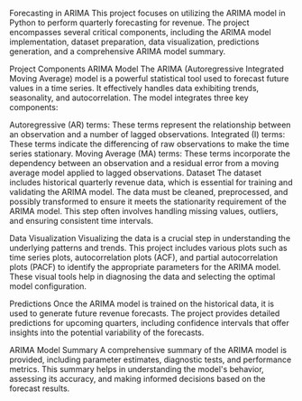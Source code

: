 Forecasting in ARIMA
This project focuses on utilizing the ARIMA model in Python to perform quarterly forecasting for revenue. The project encompasses several critical components, including the ARIMA model implementation, dataset preparation, data visualization, predictions generation, and a comprehensive ARIMA model summary.

Project Components
ARIMA Model
The ARIMA (Autoregressive Integrated Moving Average) model is a powerful statistical tool used to forecast future values in a time series. It effectively handles data exhibiting trends, seasonality, and autocorrelation. The model integrates three key components:

Autoregressive (AR) terms: These terms represent the relationship between an observation and a number of lagged observations.
Integrated (I) terms: These terms indicate the differencing of raw observations to make the time series stationary.
Moving Average (MA) terms: These terms incorporate the dependency between an observation and a residual error from a moving average model applied to lagged observations.
Dataset
The dataset includes historical quarterly revenue data, which is essential for training and validating the ARIMA model. The data must be cleaned, preprocessed, and possibly transformed to ensure it meets the stationarity requirement of the ARIMA model. This step often involves handling missing values, outliers, and ensuring consistent time intervals.

Data Visualization
Visualizing the data is a crucial step in understanding the underlying patterns and trends. This project includes various plots such as time series plots, autocorrelation plots (ACF), and partial autocorrelation plots (PACF) to identify the appropriate parameters for the ARIMA model. These visual tools help in diagnosing the data and selecting the optimal model configuration.

Predictions
Once the ARIMA model is trained on the historical data, it is used to generate future revenue forecasts. The project provides detailed predictions for upcoming quarters, including confidence intervals that offer insights into the potential variability of the forecasts.

ARIMA Model Summary
A comprehensive summary of the ARIMA model is provided, including parameter estimates, diagnostic tests, and performance metrics. This summary helps in understanding the model's behavior, assessing its accuracy, and making informed decisions based on the forecast results.
